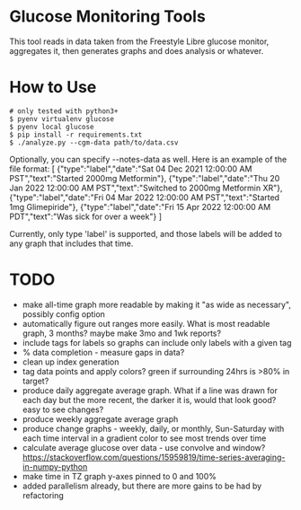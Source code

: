# Glucose Monitoring Tools

This tool reads in data taken from the Freestyle Libre glucose monitor, aggregates it, then generates graphs and does analysis or whatever.

# How to Use

```
# only tested with python3+
$ pyenv virtualenv glucose
$ pyenv local glucose
$ pip install -r requirements.txt
$ ./analyze.py --cgm-data path/to/data.csv
```
Optionally, you can specify --notes-data as well.  Here is an example of the file format:
[
    {"type":"label","date":"Sat 04 Dec 2021 12:00:00 AM PST","text":"Started 2000mg Metformin"},
    {"type":"label","date":"Thu 20 Jan 2022 12:00:00 AM PST","text":"Switched to 2000mg Metformin XR"},
    {"type":"label","date":"Fri 04 Mar 2022 12:00:00 AM PST","text":"Started 1mg Glimepiride"},
    {"type":"label","date":"Fri 15 Apr 2022 12:00:00 AM PDT","text":"Was sick for over a week"}
]

Currently, only type 'label' is supported, and those labels will be added to any graph that includes that time.

# TODO
* make all-time graph more readable by making it "as wide as necessary", possibly config option
* automatically figure out ranges more easily. What is most readable graph, 3 months? maybe make 3mo and 1wk reports?
* include tags for labels so graphs can include only labels with a given tag
* % data completion - measure gaps in data?
* clean up index generation
* tag data points and apply colors? green if surrounding 24hrs is >80% in target?
* produce daily aggregate average graph.  What if a line was drawn for each day but the more recent, the darker it is, would that look good?  easy to see changes?
* produce weekly aggregate average graph
* produce change graphs - weekly, daily, or monthly, Sun-Saturday with each time interval in a gradient color to see most trends over time
* calculate average glucose over data - use convolve and window?  https://stackoverflow.com/questions/15959819/time-series-averaging-in-numpy-python
* make time in TZ graph y-axes pinned to 0 and 100%
* added parallelism already, but there are more gains to be had by refactoring
